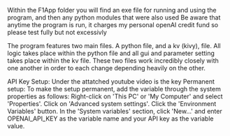Within the F1App folder you will find an exe file for running and using the program, and then any python modules that were also used
Be aware that anytime the program is run, it charges my personal openAI credit fund so please test fully but not excessivly

The program features two main files. A python file, and a kv (kivy), file. All logic takes place within the python file and all gui and parameter setting 
takes place within the kv file. These two files work incredibly closely with one another in order to each change depending heavily on the other.

API Key Setup:
Under the attatched youtube video is the key
Permanent setup: 
  To make the setup permanent, add the variable through the system properties as follows:
    Right-click on 'This PC' or 'My Computer' and select 'Properties'.
    Click on 'Advanced system settings'.
    Click the 'Environment Variables' button.
    In the 'System variables' section, click 'New...' and enter OPENAI_API_KEY as the variable name and your API key as the variable value.
